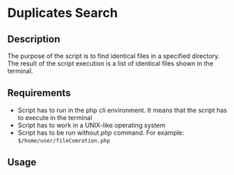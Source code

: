 # Duplicates Search

## Description
The purpose of the script is to find identical files in a specified directory. The result of the script execution is a list of identical files shown in the terminal.

## Requirements
* Script has to run in the php cli environment. It means that the script has to execute in the terminal
* Script has to work in a UNIX-like operating system
* Script has to be run without _php_ command. For example: ```$/home/user/fileComration.php```

## Usage
